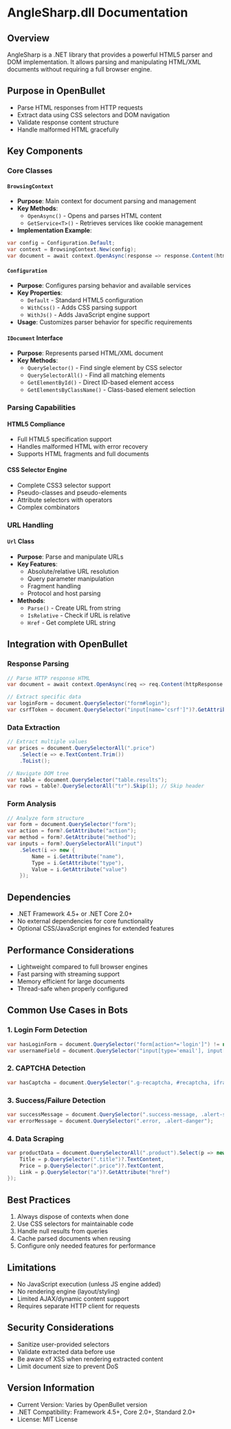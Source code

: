 # AngleSharp.dll Documentation

## Overview
AngleSharp is a .NET library that provides a powerful HTML5 parser and DOM implementation. It allows parsing and manipulating HTML/XML documents without requiring a full browser engine.

## Purpose in OpenBullet
- Parse HTML responses from HTTP requests
- Extract data using CSS selectors and DOM navigation
- Validate response content structure
- Handle malformed HTML gracefully

## Key Components

### Core Classes

#### `BrowsingContext`
- **Purpose**: Main context for document parsing and management
- **Key Methods**:
  - `OpenAsync()` - Opens and parses HTML content
  - `GetService<T>()` - Retrieves services like cookie management
- **Implementation Example**:
```csharp
var config = Configuration.Default;
var context = BrowsingContext.New(config);
var document = await context.OpenAsync(response => response.Content(htmlString));
```

#### `Configuration`
- **Purpose**: Configures parsing behavior and available services
- **Key Properties**:
  - `Default` - Standard HTML5 configuration
  - `WithCss()` - Adds CSS parsing support
  - `WithJs()` - Adds JavaScript engine support
- **Usage**: Customizes parser behavior for specific requirements

#### `IDocument` Interface
- **Purpose**: Represents parsed HTML/XML document
- **Key Methods**:
  - `QuerySelector()` - Find single element by CSS selector
  - `QuerySelectorAll()` - Find all matching elements
  - `GetElementById()` - Direct ID-based element access
  - `GetElementsByClassName()` - Class-based element selection

### Parsing Capabilities

#### HTML5 Compliance
- Full HTML5 specification support
- Handles malformed HTML with error recovery
- Supports HTML fragments and full documents

#### CSS Selector Engine
- Complete CSS3 selector support
- Pseudo-classes and pseudo-elements
- Attribute selectors with operators
- Complex combinators

### URL Handling

#### `Url` Class
- **Purpose**: Parse and manipulate URLs
- **Key Features**:
  - Absolute/relative URL resolution
  - Query parameter manipulation
  - Fragment handling
  - Protocol and host parsing
- **Methods**:
  - `Parse()` - Create URL from string
  - `IsRelative` - Check if URL is relative
  - `Href` - Get complete URL string

## Integration with OpenBullet

### Response Parsing
```csharp
// Parse HTTP response HTML
var document = await context.OpenAsync(req => req.Content(httpResponse.Body));

// Extract specific data
var loginForm = document.QuerySelector("form#login");
var csrfToken = document.QuerySelector("input[name='csrf']")?.GetAttribute("value");
```

### Data Extraction
```csharp
// Extract multiple values
var prices = document.QuerySelectorAll(".price")
    .Select(e => e.TextContent.Trim())
    .ToList();

// Navigate DOM tree
var table = document.QuerySelector("table.results");
var rows = table?.QuerySelectorAll("tr").Skip(1); // Skip header
```

### Form Analysis
```csharp
// Analyze form structure
var form = document.QuerySelector("form");
var action = form?.GetAttribute("action");
var method = form?.GetAttribute("method");
var inputs = form?.QuerySelectorAll("input")
    .Select(i => new {
        Name = i.GetAttribute("name"),
        Type = i.GetAttribute("type"),
        Value = i.GetAttribute("value")
    });
```

## Dependencies
- .NET Framework 4.5+ or .NET Core 2.0+
- No external dependencies for core functionality
- Optional CSS/JavaScript engines for extended features

## Performance Considerations
- Lightweight compared to full browser engines
- Fast parsing with streaming support
- Memory efficient for large documents
- Thread-safe when properly configured

## Common Use Cases in Bots

### 1. Login Form Detection
```csharp
var hasLoginForm = document.QuerySelector("form[action*='login']") != null;
var usernameField = document.QuerySelector("input[type='email'], input[name*='user']");
```

### 2. CAPTCHA Detection
```csharp
var hasCaptcha = document.QuerySelector(".g-recaptcha, #recaptcha, iframe[src*='captcha']") != null;
```

### 3. Success/Failure Detection
```csharp
var successMessage = document.QuerySelector(".success-message, .alert-success");
var errorMessage = document.QuerySelector(".error, .alert-danger");
```

### 4. Data Scraping
```csharp
var productData = document.QuerySelectorAll(".product").Select(p => new {
    Title = p.QuerySelector(".title")?.TextContent,
    Price = p.QuerySelector(".price")?.TextContent,
    Link = p.QuerySelector("a")?.GetAttribute("href")
});
```

## Best Practices
1. Always dispose of contexts when done
2. Use CSS selectors for maintainable code
3. Handle null results from queries
4. Cache parsed documents when reusing
5. Configure only needed features for performance

## Limitations
- No JavaScript execution (unless JS engine added)
- No rendering engine (layout/styling)
- Limited AJAX/dynamic content support
- Requires separate HTTP client for requests

## Security Considerations
- Sanitize user-provided selectors
- Validate extracted data before use
- Be aware of XSS when rendering extracted content
- Limit document size to prevent DoS

## Version Information
- Current Version: Varies by OpenBullet version
- .NET Compatibility: Framework 4.5+, Core 2.0+, Standard 2.0+
- License: MIT License